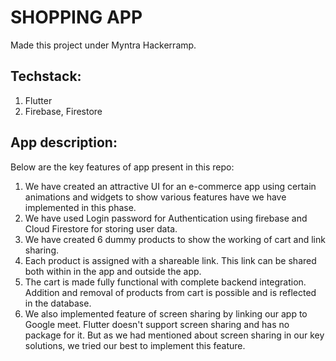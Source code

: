 # SHOPPING APP

Made this project under Myntra Hackerramp.

## Techstack:
1. Flutter
2. Firebase, Firestore

## App description:
 Below are the key features of app present in this repo:
1) We have created an attractive UI for an e-commerce app using certain animations and widgets to show various features have we have implemented in this phase.
2) We have used Login password for Authentication using firebase and Cloud Firestore for storing user data.
3) We have created 6 dummy products to show the working of cart and link sharing.
4) Each product is assigned with a shareable link. This link can be shared both within in the app and outside the app.
5) The cart is made fully functional with complete backend integration. Addition and removal of products from cart is possible and is reflected in the database.
6) We also implemented feature of screen sharing by linking our app to Google meet. Flutter doesn't support screen sharing and has no package for it. But as we had mentioned about screen sharing in our key solutions, we tried our best to implement this feature. 




